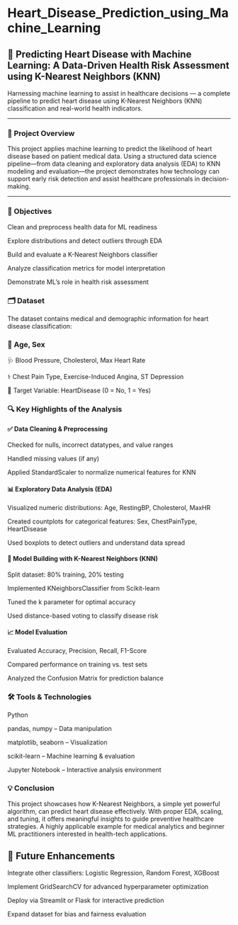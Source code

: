 # Heart_Disease_Prediction_using_Machine_Learning

## 💓 Predicting Heart Disease with Machine Learning: A Data-Driven Health Risk Assessment using K-Nearest Neighbors (KNN)

Harnessing machine learning to assist in healthcare decisions — a complete pipeline to predict heart disease using K-Nearest Neighbors (KNN) classification and real-world health indicators.

---

### 📌 Project Overview

This project applies machine learning to predict the likelihood of heart disease based on patient medical data. Using a structured data science pipeline—from data cleaning and exploratory data analysis (EDA) to KNN modeling and evaluation—the project demonstrates how technology can support early risk detection and assist healthcare professionals in decision-making.


---

### 🎯 Objectives

Clean and preprocess health data for ML readiness

Explore distributions and detect outliers through EDA

Build and evaluate a K-Nearest Neighbors classifier

Analyze classification metrics for model interpretation

Demonstrate ML’s role in health risk assessment

### 🗂️ Dataset

The dataset contains medical and demographic information for heart disease classification:

### 👤 Age, Sex

🩺 Blood Pressure, Cholesterol, Max Heart Rate

⚕️ Chest Pain Type, Exercise-Induced Angina, ST Depression

🎯 Target Variable: HeartDisease (0 = No, 1 = Yes)

### 🔍 Key Highlights of the Analysis

#### ✅ Data Cleaning & Preprocessing

Checked for nulls, incorrect datatypes, and value ranges

Handled missing values (if any)

Applied StandardScaler to normalize numerical features for KNN

#### 📊 Exploratory Data Analysis (EDA)

Visualized numeric distributions: Age, RestingBP, Cholesterol, MaxHR

Created countplots for categorical features: Sex, ChestPainType, HeartDisease

Used boxplots to detect outliers and understand data spread

#### 🤖 Model Building with K-Nearest Neighbors (KNN)

Split dataset: 80% training, 20% testing

Implemented KNeighborsClassifier from Scikit-learn

Tuned the k parameter for optimal accuracy

Used distance-based voting to classify disease risk

#### 📈 Model Evaluation

Evaluated Accuracy, Precision, Recall, F1-Score

Compared performance on training vs. test sets

Analyzed the Confusion Matrix for prediction balance

### 🛠 Tools & Technologies

Python

pandas, numpy – Data manipulation

matplotlib, seaborn – Visualization

scikit-learn – Machine learning & evaluation

Jupyter Notebook – Interactive analysis environment

### 💡 Conclusion

This project showcases how K-Nearest Neighbors, a simple yet powerful algorithm, can predict heart disease effectively. With proper EDA, scaling, and tuning, it offers meaningful insights to guide preventive healthcare strategies.
A highly applicable example for medical analytics and beginner ML practitioners interested in health-tech applications.

## 🔮 Future Enhancements

Integrate other classifiers: Logistic Regression, Random Forest, XGBoost

Implement GridSearchCV for advanced hyperparameter optimization

Deploy via Streamlit or Flask for interactive prediction

Expand dataset for bias and fairness evaluation
